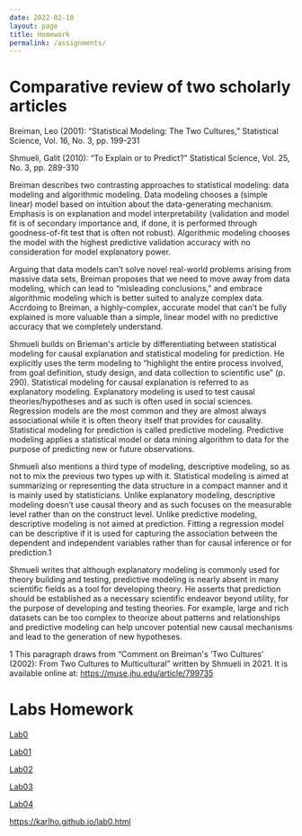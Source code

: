 ```yaml
---
date: 2022-02-10
layout: page
title: Homework
permalink: /assignments/
---
```


# Comparative review of two scholarly articles

Breiman, Leo (2001): “Statistical Modeling: The Two Cultures,” Statistical Science, Vol. 16, No. 3, pp. 199-231

Shmueli, Galit (2010): “To Explain or to Predict?” Statistical Science, Vol. 25, No. 3, pp. 289-310

Breiman describes two contrasting approaches to statistical modeling: data modeling and algorithmic modeling.  Data modeling chooses a (simple linear) model based on intuition about the data-generating mechanism.  Emphasis is on explanation and model interpretability (validation and model fit is of secondary importance and, if done, it is performed through goodness-of-fit test that is often not robust). Algorithmic modeling chooses the model with the highest predictive validation accuracy with no consideration for model explanatory power.
    
Arguing that data models can’t solve novel real-world problems arising from massive data sets, Breiman proposes that we need to move away from data modeling, which can lead to “misleading conclusions,” and embrace algorithmic modeling which is better suited to analyze complex data.  Accrdoing to Breiman, a highly-complex, accurate model that can’t be fully explained is more valuable than a simple, linear model with no predictive accuracy that we completely understand.
    
Shmueli builds on Brieman's article by differentiating between statistical modeling for causal explanation and statistical modeling for prediction. He explicitly uses the term modeling to “highlight the entire process involved, from goal definition, study design, and data collection to scientific use” (p. 290).  Statistical modeling for causal explanation is referred to as explanatory modeling.  Explanatory modeling is used to test causal theories/hypotheses and as such is often used in social sciences.  Regression models are the most common and they are almost always associational while it is often theory itself that provides for causality.  Statistical modeling for prediction is called predictive modeling.  Predictive modeling applies a statistical model or data mining algorithm to data for the purpose of predicting new or future observations. 
   
Shmueli also mentions a third type of modeling, descriptive modeling, so as not to mix the previous two types up with it.  Statistical modeling is aimed at summarizing or representing the data structure in a compact manner and it is mainly used by statisticians.  Unlike explanatory modeling, descriptive modeling doesn’t use causal theory and as such focuses on the measurable level rather than on the construct level.  Unlike predictive modeling, descriptive modeling is not aimed at prediction.  Fitting a regression model can be descriptive if it is used for capturing the association between the dependent and independent variables rather than for causal inference or for prediction.1
  
Shmueli writes that although explanatory modeling is commonly used for theory building and testing, predictive modeling is nearly absent in many scientific fields as a tool for developing theory.  He asserts that prediction should be established as a necessary scientific endeavor beyond utility, for the purpose of developing and testing theories.  For example, large and rich datasets can be too complex to theorize about patterns and relationships and predictive modeling can help uncover potential new causal mechanisms and lead to the generation of new hypotheses.  
    
    
1 This paragraph draws from “Comment on Breiman's ‘Two Cultures’ (2002): From Two Cultures to Multicultural” written by Shmueli in 2021. It is available online at: https://muse.jhu.edu/article/799735 


# Labs Homework

[Lab0](https://github.com/dashadjukic-min/dashadjukic-min.github.io/blob/a42c330a372b8b6275542aaaa66f5429c983ac1f/Lab0.html)

[Lab01](https://github.com/dashadjukic-min/dashadjukic-min.github.io/blob/4702e6565c63106ec61b77647bfbcc163b21f161/Lab01.html)

[Lab02](file:///Users/dasha/Desktop/UTD%20Ph.D.%20MASTER/First%20Year/2nd%20Semester/Knowledge%20Mining/Labs/Lab02.html)

[Lab03](https://github.com/dashadjukic-min/dashadjukic-min.github.io/blob/5063bfda4df9b5298e282b4477a15791b69b0a4b/Lab03.html)

[Lab04](https://github.com/dashadjukic-min/dashadjukic-min.github.io/blob/5063bfda4df9b5298e282b4477a15791b69b0a4b/Lab04.html)

https://karlho.github.io/lab0.html
